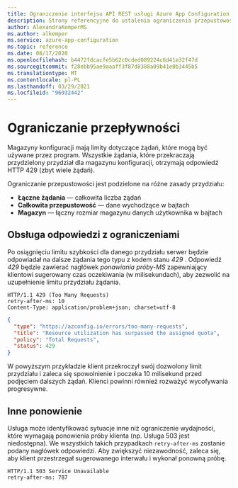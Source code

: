 ```yaml
---
title: Ograniczenie interfejsu API REST usługi Azure App Configuration
description: Strony referencyjne do ustalenia ograniczenia przepustowości podczas korzystania z interfejsu API REST usługi Azure App Configuration
author: AlexandraKemperMS
ms.author: alkemper
ms.service: azure-app-configuration
ms.topic: reference
ms.date: 08/17/2020
ms.openlocfilehash: b4472fdcacfe5b62c0cded089224c6d41e32f47d
ms.sourcegitcommit: f28ebb95ae9aaaff3f87d8388a09b41e0b3445b5
ms.translationtype: MT
ms.contentlocale: pl-PL
ms.lasthandoff: 03/29/2021
ms.locfileid: "96932442"
---
```

# <a name="throttling"></a>Ograniczanie przepływności

Magazyny konfiguracji mają limity dotyczące żądań, które mogą być używane przez program. Wszystkie żądania, które przekraczają przydzielony przydział dla magazynu konfiguracji, otrzymają odpowiedź HTTP 429 (zbyt wiele żądań).

Ograniczanie przepustowości jest podzielone na różne zasady przydziału:

- **Łączne żądania** — całkowita liczba żądań
- **Całkowita przepustowość** — dane wychodzące w bajtach
- **Magazyn** — łączny rozmiar magazynu danych użytkownika w bajtach

## <a name="handling-throttled-responses"></a>Obsługa odpowiedzi z ograniczeniami

Po osiągnięciu limitu szybkości dla danego przydziału serwer będzie odpowiadał na dalsze żądania tego typu z kodem stanu _429_ . Odpowiedź _429_ będzie zawierać nagłówek _ponawiania próby-MS_ zapewniający klientowi sugerowany czas oczekiwania (w milisekundach), aby zezwolić na uzupełnienie limitu przydziału żądania.

```http
HTTP/1.1 429 (Too Many Requests)
retry-after-ms: 10
Content-Type: application/problem+json; charset=utf-8
```

```json
{
  "type": "https://azconfig.io/errors/too-many-requests",
  "title": "Resource utilization has surpassed the assigned quota",
  "policy": "Total Requests",
  "status": 429
}
```

W powyższym przykładzie klient przekroczył swój dozwolony limit przydziału i zaleca się spowolnienie i poczeka 10 milisekund przed podjęciem dalszych żądań. Klienci powinni również rozważyć wycofywania progresywne.

## <a name="other-retry"></a>Inne ponowienie

Usługa może identyfikować sytuacje inne niż ograniczenie wydajności, które wymagają ponowienia próby klienta (np. Usługa 503 jest niedostępna). We wszystkich takich przypadkach `retry-after-ms` zostanie podany nagłówek odpowiedzi. Aby zwiększyć niezawodność, zaleca się, aby klient przestrzegał sugerowanego interwału i wykonał ponowną próbę.

```http
HTTP/1.1 503 Service Unavailable
retry-after-ms: 787
```
